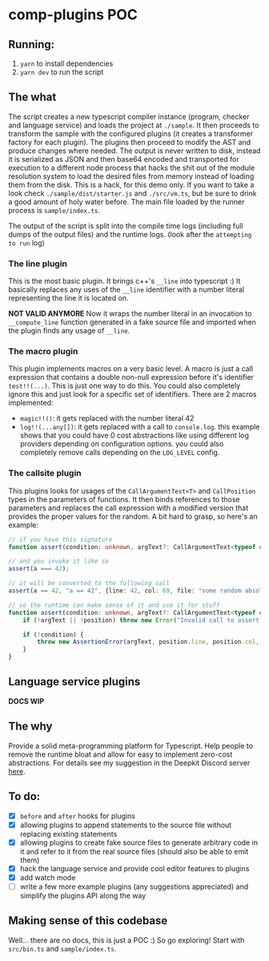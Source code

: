 # comp-plugins POC

## Running:

1. `yarn` to install dependencies
2. `yarn dev` to run the script

## The what

The script creates a new typescript compiler instance (program, checker and language service) and loads the project at `./sample`. It then proceeds to transform the sample with the configured plugins (it creates a transformer factory for each plugin). The plugins then proceed to modify the AST and produce changes where needed. The output is never written to disk, instead it is serialized as JSON and then base64 encoded and transported for execution to a different node process that hacks the shit out of the module resolution system to load the desired files from memory instead of loading them from the disk. This is a hack, for this demo only. If you want to take a look check `./sample/dist/starter.js` and `./src/vm.ts`, but be sure to drink a good amount of holy water before. The main file loaded by the runner process is `sample/index.ts`.

The output of the script is split into the compile time logs (including full dumps of the output files) and the runtime logs. (look after the `attempting to run` log)

### The line plugin

This is the most basic plugin. It brings c++'s `__line` into typescript :) It basically replaces any uses of the `__line` identifier with a number literal representing the line it is located on.

**NOT VALID ANYMORE** Now it wraps the number literal in an invocation to `__compute_line` function generated in a fake source file and imported when the plugin finds any usage of `__line`.

### The macro plugin

This plugin implements macros on a very basic level. A macro is just a call expression that contains a double non-null expression before it's identifier `test!!(...)`. This is just one way to do this. You could also completely ignore this and just look for a specific set of identifiers. There are 2 macros implemented:

-   `magic!!()`: it gets replaced with the number literal 42
-   `log!!(...any[])`: it gets replaced with a call to `console.log`. this example shows that you could have 0 cost abstractions like using different log providers depending on configuration options. you could also completely remove calls depending on the `LOG_LEVEL` config.

### The callsite plugin

This plugins looks for usages of the `CallArgumentText<T>` and `CallPosition` types in the parameters of functions. It then binds references to those parameters and replaces the call expression with a modified version that provides the proper values for the random. A bit hard to grasp, so here's an example:

```typescript
// if you have this signature
function assert(condition: unknown, argText?: CallArgumentText<typeof condition>, position?: CallPosition): asserts condition;

// and you invoke it like so
assert(a === 42);

// it will be converted to the following call
assert(a == 42, "a == 42", {line: 42, col: 69, file: "some random absolute path"});

// so the runtime can make sense of it and use it for stuff
function assert(condition: unknown, argText?: CallArgumentText<typeof condition>, position?: CallPosition): asserts condition {
    if (!argText || !position) throw new Error("Invalid call to assert.");

    if (!condition) {
        throw new AssertionError(argText, position.line, position.col, position.file);
    }
}
```

## Language service plugins

**DOCS WIP**

## The why

Provide a solid meta-programming platform for Typescript. Help people to remove the runtime bloat and allow for easy to implement zero-cost abstractions. For details see my suggestion in the Deepkit Discord server [here](https://discord.com/channels/759513055117180999/956486537208528937/992438187634987068).

## To do:

-   [x] `before` and `after` hooks for plugins
-   [x] allowing plugins to append statements to the source file without replacing existing statements
-   [x] allowing plugins to create fake source files to generate arbitrary code in it and refer to it from the real source files (should also be able to emit them)
-   [x] hack the language service and provide cool editor features to plugins
-   [x] add watch mode
-   [ ] write a few more example plugins (any suggestions appreciated) and simplify the plugins API along the way

## Making sense of this codebase

Well... there are no docs, this is just a POC :) So go exploring! Start with `src/bin.ts` and `sample/index.ts`.
